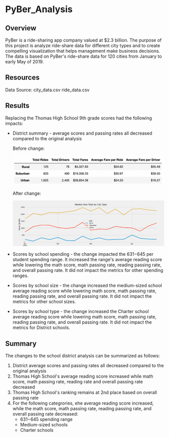 # PyBer_Analysis

## Overview
PyBer is a ride-sharing app company valued at $2.3 billion. The purpose of this project is analyze ride-share data for different city types and to create compelling visualization that helps management make business decisions. The data is based on PyBer's ride-share data for 120 cities from January to early May of 2019.


## Resources
Data Source: 
city_data.csv
ride_data.csv


## Results
Replacing the Thomas High School 9th grade scores had the following impacts:

* District summary - average scores and passing rates all decreased compared to the original analysis

  Before change:
  
  ![Pyber_data_summary](analysis/Pyber_data_summary.png)
  
  After change:
  
  ![PyBer_fare_summary](analysis/PyBer_fare_summary.png)
  


* Scores by school spending - the change impacted the $631-$645 per student spending range. It increased the range's average reading score while lowering the math score, math passing rate, reading passing rate, and overall passing rate. It did not impact the metrics for other spending ranges.


* Scores by school size - the change increased the medium-sized school average reading score while lowering math score, math passing rate, reading passing rate, and overall passing rate. It did not impact the metrics for other school sizes.

* Scores by school type - the change increased the Charter school average reading score while lowering math score, math passing rate, reading passing rate, and overall passing rate. It did not impact the metrics for District schools.


## Summary

The changes to the school district analysis can be summarized as follows:

1. District average scores and passing rates all decreased compared to the original analysis
2. Thomas High School's average reading score increased while math score, math passing rate, reading rate and overall passing rate  decreased
3. Thomas High School's ranking remains at 2nd place based on overall passing rate
4. For the following categrories, ehe average reading score increased, while the math score, math passing rate, reading passing rate, and overall passing rate decreased:
    - $631-$645 spending range
    - Medium-sized schools
    - Charter schools


